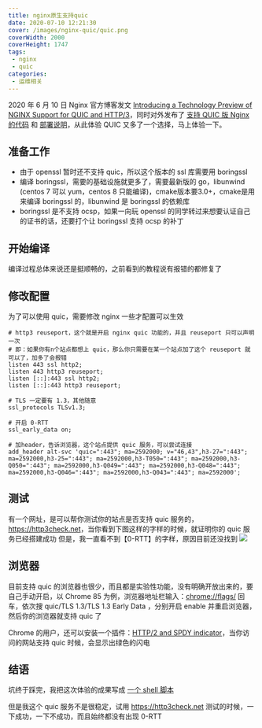 ```yaml
---
title: nginx原生支持quic
date: 2020-07-10 12:21:30
cover: /images/nginx-quic/quic.png
coverWidth: 2000
coverHeight: 1747
tags:
 - nginx
 - quic
categories: 
 - 运维相关
---
```


2020 年 6 月 10 日 Nginx 官方博客发文 <a href="https://www.nginx.com/blog/introducing-technology-preview-nginx-support-for-quic-http-3/" target="_blank">Introducing a Technology Preview of NGINX Support for QUIC and HTTP/3</a>，同时对外发布了 <a href="https://hg.nginx.org/nginx-quic/shortlog/quic" target="_blank">支持 QUIC 版 Nginx 的代码</a> 和 <a href="https://quic.nginx.org/readme.html" target="_blank">部署说明</a>，从此体验 QUIC 又多了一个选择，马上体验一下。

## 准备工作
+ 由于 openssl 暂时还不支持 quic，所以这个版本的 ssl 库需要用 boringssl
+ 编译 boringssl，需要的基础设施就更多了，需要最新版的 go，libunwind (centos 7 可以 yum，centos 8 只能编译)，cmake版本要3.0+，cmake是用来编译 boringssl 的，libunwind 是 boringssl 的依赖库
+ boringssl 是不支持 ocsp，如果一向玩 openssl 的同学转过来想要认证自己的证书的话，还要打个让 boringssl 支持 ocsp 的补丁

## 开始编译
编译过程总体来说还是挺顺畅的，之前看到的教程说有报错的都修复了

## 修改配置
为了可以使用 quic，需要修改 nginx 一些才配置可以生效
```nginx
# http3 reuseport，这个就是开启 nginx quic 功能的，并且 reuseport 只可以声明一次
# 即：如果你有n个站点都想上 quic，那么你只需要在某一个站点加了这个 reuseport 就可以了，加多了会报错
listen 443 ssl http2;
listen 443 http3 reuseport;
listen [::]:443 ssl http2;
listen [::]:443 http3 reuseport;

# TLS 一定要有 1.3，其他随意
ssl_protocols TLSv1.3;

# 开启 0-RTT
ssl_early_data on;

# 加header，告诉浏览器，这个站点提供 quic 服务，可以尝试连接
add_header alt-svc 'quic=":443"; ma=2592000; v="46,43",h3-27=":443"; ma=2592000,h3-25=":443"; ma=2592000,h3-T050=":443"; ma=2592000,h3-Q050=":443"; ma=2592000,h3-Q049=":443"; ma=2592000,h3-Q048=":443"; ma=2592000,h3-Q046=":443"; ma=2592000,h3-Q043=":443"; ma=2592000';
```

## 测试
有一个网址，是可以帮你测试你的站点是否支持 quic 服务的，<a href="https://http3check.net" target="_blank">https://http3check.net</a>，当你看到下图这样的字样的时候，就证明你的 quic 服务已经搭建成功
但是，我一直看不到【0-RTT】的字样，原因目前还没找到
![](/images/nginx-quic/quic-check-result.png)

## 浏览器
目前支持 quic 的浏览器也很少，而且都是实验性功能，没有明确开放出来的，要自己手动开启，以 Chrome 85 为例，浏览器地址栏输入：<a href="chrome://flags/" target="_blank">chrome://flags/</a> 回车，依次搜 quic/TLS 1.3/TLS 1.3 Early Data ，分别开启 enable 并重启浏览器，然后你的浏览器就支持 quic 了

Chrome 的用户，还可以安装一个插件：<a href="https://chrome.google.com/webstore/detail/http2-and-spdy-indicator/mpbpobfflnpcgagjijhmgnchggcjblin" target="_blank">HTTP/2 and SPDY indicator</a>，当你访问的网站支持 quic 时候，会显示出绿色的闪电

## 结语
坑终于踩完，我把这次体验的成果写成 <a href="https://github.com/share-group/shell/blob/master/install-nginx-quic.sh" target="blank">一个 shell 脚本</a>

但是我这个 quic 服务不是很稳定，试用 <a href="https://http3check.net" target="_blank">https://http3check.net</a> 测试的时候，一下成功，一下不成功，而且始终都没有出现 0-RTT
